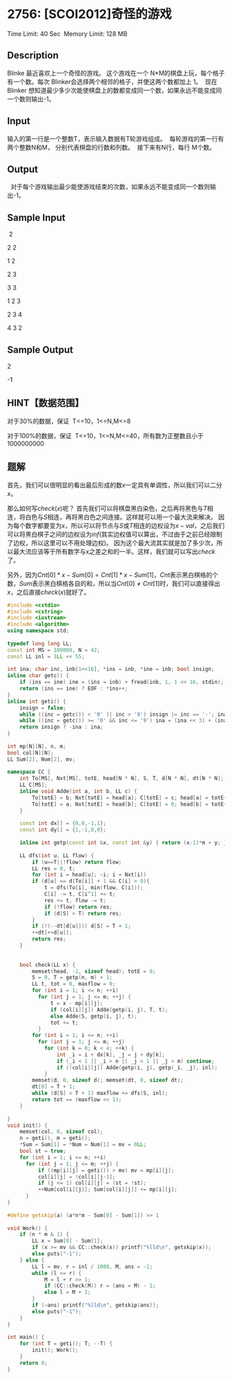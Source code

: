# 2756: [SCOI2012]奇怪的游戏

Time Limit: 40 Sec  Memory Limit: 128 MB

## Description

Blinke 最近喜欢上一个奇怪的游戏。 这个游戏在一个 N*M的棋盘上玩，每个格子有一个数。每次 Blinker会选择两个相邻的格子，并使这两个数都加上 1。 
现在 Blinker 想知道最少多少次能使棋盘上的数都变成同一个数，如果永远不能变成同
一个数则输出-1。 

## Input
输入的第一行是一个整数T，表示输入数据有T轮游戏组成。 
每轮游戏的第一行有两个整数N和M， 分别代表棋盘的行数和列数。 
接下来有N行，每行 M个数。 
## Output

  对于每个游戏输出最少能使游戏结束的次数，如果永远不能变成同一个数则输出-1。

## Sample  Input
 2 

2 2 

1 2 

2 3 

3 3 

1 2 3 

2 3 4 

4 3 2 

## Sample Output
2 

-1 



## HINT【数据范围】 

对于30%的数据，保证  T<=10，1<=N,M<=8 

对于100%的数据，保证  T<=10，1<=N,M<=40，所有数为正整数且小于1000000000 

## 题解
首先，我们可以很明显的看出最后形成的数$x$一定具有单调性，所以我们可以二分$x$。

那么如何写$check(x)$呢？
首先我们可以将棋盘黑白染色，之后再将黑色与$T$相连，将白色与$S$相连，再将黑白色之间连接。这样就可以用一个最大流来解决。
因为每个数字都要变为$x$，所以可以将节点与$S$或$T$相连的边权设为$x-val$，之后我们可以将黑白棋子之间的边权设为$inf$(其实边权值可以算出，不过由于之前已经限制了边权，所以这里可以不用处理边权)。
因为这个最大流其实就是加了多少次，所以最大流应该等于所有数字与x之差之和的一半。这样，我们就可以写出$check$了。

另外，因为$Cnt[0]*x - Sum[0]=Cnt[1]*x - Sum[1]$，$Cnt$表示黑白棋格的个数，$Sum$表示黑白棋格各自的和，所以当$Cnt[0] \neq Cnt[1]$时，我们可以直接得出$x$，之后直接$check(x)$就好了。
``` c++
#include <cstdio>
#include <cstring>
#include <iostream>
#include <algorithm>
using namespace std;
 
typedef long long LL;
const int MS = 100000, N = 42;
const LL inl = 1LL << 55;
 
int ina; char inc, inb[1<<16], *ins = inb, *ine = inb; bool insign;
inline char getc() {
    if (ins == ine) ine = (ins = inb) + fread(inb, 1, 1 << 16, stdin);
    return (ins == ine) ? EOF : *ins++;
}
inline int geti() {
    insign = false;
    while ((inc = getc()) < '0' || inc > '9') insign |= inc == '-'; ina = inc - '0';
    while ((inc = getc()) >= '0' && inc <= '9') ina = (ina << 3) + (ina << 1) + inc - '0'; 
    return insign ? -ina : ina;
}
 
int mp[N][N], n, m;
bool col[N][N];
LL Sum[2], Num[2], mv;
 
namespace CC {
    int To[MS], Nxt[MS], totE, head[N * N], S, T, d[N * N], dt[N * N];
    LL C[MS];
    inline void Adde(int a, int b, LL c) {
        To[totE] = b; Nxt[totE] = head[a]; C[totE] = c; head[a] = totE++;
        To[totE] = a; Nxt[totE] = head[b]; C[totE] = 0; head[b] = totE++;
    }
     
    const int dx[] = {0,0,-1,1};
    const int dy[] = {1,-1,0,0};
 
    inline int getp(const int &x, const int &y) { return (x-1)*m + y; }
 
    LL dfs(int u, LL flow) {
        if (u==T||!flow) return flow;
        LL res = 0, t;
        for (int i = head[u]; ~i; i = Nxt[i]) 
        if (d[u] == d[To[i]] + 1 && C[i] > 0){
            t = dfs(To[i], min(flow, C[i]));
            C[i] -= t, C[i^1] += t;
            res += t, flow -= t;
            if (!flow) return res;
            if (d[S] > T) return res;
        }
        if (!(--dt[d[u]])) d[S] = T + 1;
        ++dt[++d[u]];
        return res;
    }
     
 
    bool check(LL x) {
        memset(head, -1, sizeof head); totE = 0;
        S = 0, T = getp(n, m) + 1;
        LL t, tot = 0, maxflow = 0;
        for (int i = 1; i <= n; ++i)
          for (int j = 1; j <= m; ++j) {
              t = x - mp[i][j];
              if (col[i][j]) Adde(getp(i, j), T, t);
              else Adde(S, getp(i, j), t);
              tot += t;
          }
        for (int i = 1; i <= n; ++i)
          for (int j = 1; j <= m; ++j) 
            for (int k = 0; k < 4; ++k) {
                int _i = i + dx[k], _j = j + dy[k];
                if (_i < 1 || _i > n || _j < 1 || _j > m) continue;
                if (!col[i][j]) Adde(getp(i, j), getp(_i, _j), inl);
            }
        memset(d, 0, sizeof d); memset(dt, 0, sizeof dt);
        dt[0] = T + 1;
        while (d[S] < T + 1) maxflow += dfs(S, inl);
        return tot == (maxflow << 1);
    }
 
}
void init() {
    memset(col, 0, sizeof col);
    n = geti(), m = geti(); 
    *Sum = Sum[1] = *Num = Num[1] = mv = 0LL;
    bool st = true;
    for (int i = 1; i <= n; ++i) 
      for (int j = 1; j <= m; ++j) {
          if ((mp[i][j] = geti()) > mv) mv = mp[i][j];
          col[i][j] = !col[i][j-1];
          if (j <= 1) col[i][j] = (st = !st);
          ++Num[col[i][j]]; Sum[col[i][j]] += mp[i][j];
      }
}
 
#define getskip(a) (a*n*m - Sum[0] - Sum[1]) >> 1
 
void Work() {
    if (n * m & 1) {
        LL x = Sum[0] - Sum[1];
        if (x >= mv && CC::check(x)) printf("%lld\n", getskip(x));
        else puts("-1");
    } else {
        LL l = mv, r = inl / 1000, M, ans = -1;
        while (l <= r) {
            M = l + r >> 1;
            if (CC::check(M)) r = (ans = M) - 1;
            else l = M + 1;
        }
        if (~ans) printf("%lld\n", getskip(ans));
        else puts("-1");
    }
}
 
int main() {
    for (int T = geti(); T; --T) {
        init(); Work();
    }
    return 0;
}
```
